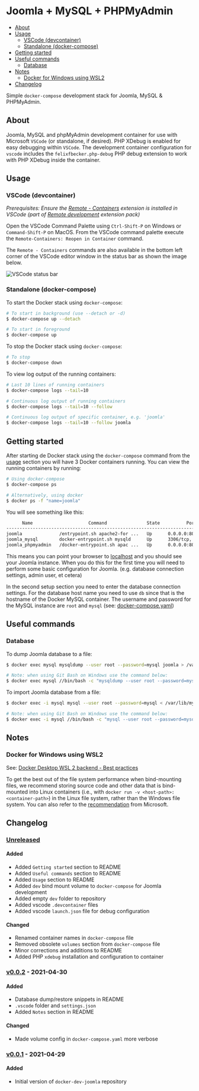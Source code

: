 # Joomla + MySQL + PHPMyAdmin <!-- omit in toc -->

- [About](#about)
- [Usage](#usage)
  - [VSCode (devcontainer)](#vscode-devcontainer)
  - [Standalone (docker-compose)](#standalone-docker-compose)
- [Getting started](#getting-started)
- [Useful commands](#useful-commands)
  - [Database](#database)
- [Notes](#notes)
  - [Docker for Windows using WSL2](#docker-for-windows-using-wsl2)
- [Changelog](#changelog)

Simple `docker-compose` development stack for Joomla, MySQL & PHPMyAdmin.

## About

Joomla, MySQL and phpMyAdmin development container for use with Microsoft `VSCode` (or standalone, if desired). PHP XDebug is enabled for easy debugging within `VSCode`. The development container configuration for `vscode` includes the `felixfbecker.php-debug` PHP debug extension to work with PHP XDebug inside the container.

## Usage

### VSCode (devcontainer)

*Prerequisites: Ensure the [Remote - Containers](https://marketplace.visualstudio.com/items?itemName=ms-vscode-remote.remote-containers) extension is installed in VSCode (part of [Remote development](https://marketplace.visualstudio.com/items?itemName=ms-vscode-remote.vscode-remote-extensionpack) extension pack)*

Open the VSCode Command Palette using `Ctrl-Shift-P` on Windows or `Command-Shift-P` on MacOS. From the VSCode command palette execute the `Remote-Containers: Reopen in Container` command.

The `Remote - Containers` commands are also available in the bottom left corner of the VSCode editor window in the status bar as shown the image below.

![VSCode status bar](https://code.visualstudio.com/assets/docs/remote/wsl-tutorial/remote-status-bar.png)

### Standalone (docker-compose)

To start the Docker stack using `docker-compose`:

```bash
# To start in background (use --detach or -d)
$ docker-compose up --detach 

# To start in foreground
$ docker-compose up
```

To stop the Docker stack using `docker-compose`:

```bash
# To stop
$ docker-compose down
```

To view log output of the running containers:

```bash
# Last 10 lines of running containers
$ docker-compose logs --tail=10

# Continuous log output of running containers
$ docker-compose logs --tail=10 --follow

# Continuous log output of specific container, e.g. 'joomla'
$ docker-compose logs --tail=10 --follow joomla
```

## Getting started

After starting de Docker stack using the `docker-compose` command from the [usage](#usage) section you will have 3 Docker containers running. You can view the running containers by running:

```bash
# Using docker-compose
$ docker-compose ps

# Alternatively, using docker
$ docker ps -f "name=joomla"
```

You will see something like this:

```bash
      Name                     Command               State          Ports
---------------------------------------------------------------------------------
joomla              /entrypoint.sh apache2-for ...   Up      0.0.0.0:80->80/tcp
joomla_mysql        docker-entrypoint.sh mysqld      Up      3306/tcp, 33060/tcp
joomla_phpmyadmin   /docker-entrypoint.sh apac ...   Up      0.0.0.0:8080->80/tcp
```

This means you can point your browser to [localhost](http://localhost:80) and you should see your Joomla instance. When you do this for the first time you will need to perform some basic configuration for Joomla. (e.g. database connection settings, admin user, et cetera)

In the second setup section you need to enter the database connection settings. For the database host name you need to use `db` since that is the hostname of the Docker MySQL container. The username and password for the MySQL instance are `root` and `mysql` (see: [docker-compose.yaml](docker-compose.yaml))

## Useful commands

### Database

To dump Joomla database to a file:

```bash
$ docker exec mysql mysqldump --user root --password=mysql joomla > /var/lib/mysql/joomla.db.sql

# Note: when using Git Bash on Windows use the command below:
$ docker exec mysql //bin/bash -c "mysqldump --user root --password=mysql --databases joomla --add-drop-database > /var/lib/mysql/joomla.db.sql"
```

To import Joomla database from a file:

```bash
$ docker exec -i mysql mysql --user root --password=mysql < /var/lib/mysql/joomla.db.sql

# Note: when using Git Bash on Windows use the command below:
$ docker exec -i mysql //bin/bash -c "mysql --user root --password=mysql < /var/lib/mysql/joomla.db.sql"
```

## Notes

### Docker for Windows using WSL2

See: [Docker Desktop WSL 2 backend - Best practices](https://docs.docker.com/docker-for-windows/wsl/#best-practices)

To get the best out of the file system performance when bind-mounting files, we recommend storing source code and other data that is bind-mounted into Linux containers (i.e., with `docker run -v <host-path>:<container-path>`) in the Linux file system, rather than the Windows file system. You can also refer to the [recommendation](https://docs.microsoft.com/en-us/windows/wsl/compare-versions) from Microsoft.

## Changelog

### [Unreleased] <!-- omit in toc -->

#### Added <!-- omit in toc -->

- Added `Getting started` section to README
- Added `Useful commands` section to README
- Added `Usage` section to README
- Added `dev` bind mount volume to `docker-compose` for Joomla development
- Added empty `dev` folder to repository
- Added vscode `.devcontainer` files
- Added vscode `launch.json` file for debug configuration

#### Changed <!-- omit in toc -->

- Renamed container names in `docker-compose` file
- Removed obsolete `volumes` section from `docker-compose` file
- Minor corrections and additions to README
- Added PHP `xdebug` installation and configuration to container

### [v0.0.2] - 2021-04-30 <!-- omit in toc -->

#### Added <!-- omit in toc -->

- Database dump/restore snippets in README
- `.vscode` folder and `settings.json`
- Added `Notes` section in README

#### Changed <!-- omit in toc -->

- Made volume config in `docker-compose.yaml` more verbose

### [v0.0.1] - 2021-04-29 <!-- omit in toc -->

#### Added <!-- omit in toc -->
- Initial version of `docker-dev-joomla` repository

[Unreleased]: https://github.com/QNimbus/docker-dev-joomla/compare/v0.0.2...HEAD
[v0.0.2]: https://github.com/QNimbus/docker-dev-joomla/releases/tag/v0.0.2
[v0.0.1]: https://github.com/QNimbus/docker-dev-joomla/releases/tag/v0.0.1

